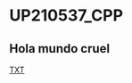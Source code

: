 # UP210537_CPP
## Hola mundo cruel
[TXT](https://i.pinimg.com/originals/17/51/4e/17514efd920343128ca8c82900c50f6f.jpg)
